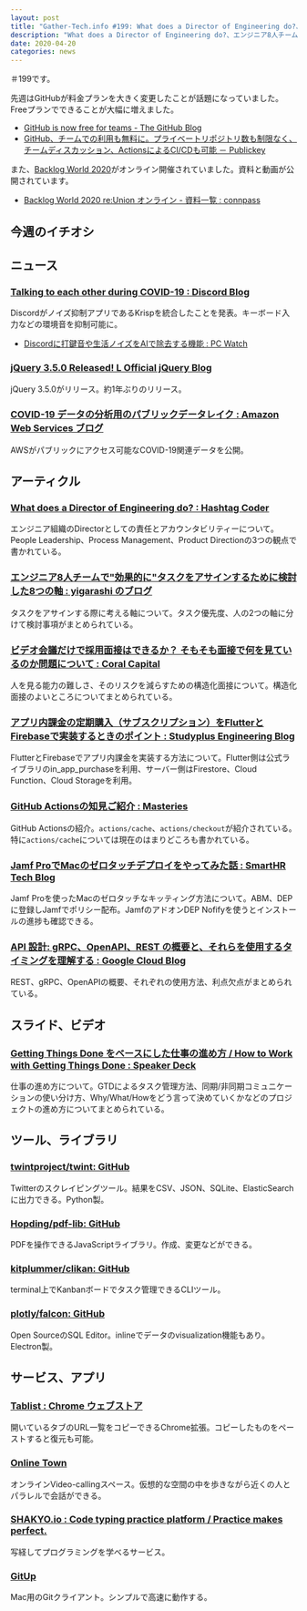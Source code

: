 ```yaml
---
layout: post
title: "Gather-Tech.info #199: What does a Director of Engineering do?、エンジニア8人チームで"効果的に"タスクをアサインするために検討した8つの軸 など"
description: "What does a Director of Engineering do?、エンジニア8人チームで"効果的に"タスクをアサインするために検討した8つの軸 など"
date: 2020-04-20
categories: news
---
```


＃199です。

先週はGitHubが料金プランを大きく変更したことが話題になっていました。Freeプランでできることが大幅に増えました。

- [GitHub is now free for teams - The GitHub Blog](https://github.blog/2020-04-14-github-is-now-free-for-teams/)
- [GitHub、チームでの利用も無料に。プライベートリポジトリ数も制限なく、チームディスカッション、ActionsによるCI/CDも可能 － Publickey](https://www.publickey1.jp/blog/20/githubactionscicd.html)

また、[Backlog World 2020](https://jbug.info/backlogworld2020/)がオンライン開催されていました。資料と動画が公開されています。

- [Backlog World 2020 re:Union オンライン - 資料一覧 : connpass](https://jbug.connpass.com/event/171485/presentation/)

## 今週のイチオシ

## ニュース

### [Talking to each other during COVID-19 : Discord Blog](https://blog.discord.com/talking-to-each-other-during-covid-19-6ca471fbe5ac)

Discordがノイズ抑制アプリであるKrispを統合したことを発表。キーボード入力などの環境音を抑制可能に。

- [Discordに打鍵音や生活ノイズをAIで除去する機能 : PC Watch](https://pc.watch.impress.co.jp/docs/news/1246694.html)

### [jQuery 3.5.0 Released! L Official jQuery Blog](https://blog.jquery.com/2020/04/10/jquery-3-5-0-released/)

jQuery 3.5.0がリリース。約1年ぶりのリリース。

### [COVID-19 データの分析用のパブリックデータレイク : Amazon Web Services ブログ](https://aws.amazon.com/jp/blogs/news/a-public-data-lake-for-analysis-of-covid-19-data/)

AWSがパブリックにアクセス可能なCOVID-19関連データを公開。

## アーティクル

### [What does a Director of Engineering do? : Hashtag Coder](https://www.hashtagcoder.dev/blog/director-of-engineering)

エンジニア組織のDirectorとしての責任とアカウンタビリティーについて。People Leadership、Process Management、Product Directionの3つの観点で書かれている。

### [エンジニア8人チームで"効果的に"タスクをアサインするために検討した8つの軸 : yigarashi のブログ](https://yigarashi.hatenablog.com/entry/eight-points-to-assgin-tasks)

タスクをアサインする際に考える軸について。タスク優先度、人の2つの軸に分けて検討事項がまとめられている。

### [ビデオ会議だけで採用面接はできるか？ そもそも面接で何を見ているのか問題について : Coral Capital](https://coralcap.co/2020/04/structured-interview/)

人を見る能力の難しさ、そのリスクを減らすための構造化面接について。構造化面接のよいところについてまとめられている。

### [アプリ内課金の定期購入（サブスクリプション）をFlutterとFirebaseで実装するときのポイント : Studyplus Engineering Blog](https://tech.studyplus.co.jp/entry/2020/04/13/102204)

FlutterとFirebaseでアプリ内課金を実装する方法について。Flutter側は公式ライブラリのin_app_purchaseを利用、サーバー側はFirestore、Cloud Function、Cloud Storageを利用。

### [GitHub Actionsの知見ご紹介 : Masteries](https://papix.hatenablog.com/entry/2020/04/14/110000)

GitHub Actionsの紹介。`actions/cache`、`actions/checkout`が紹介されている。特に`actions/cache`については現在のはまりどころも書かれている。

### [Jamf ProでMacのゼロタッチデプロイをやってみた話 : SmartHR Tech Blog](https://tech.smarthr.jp/entry/2020/04/15/112625)

Jamf Proを使ったMacのゼロタッチなキッティング方法について。ABM、DEPに登録しJamfでポリシー配布。JamfのアドオンDEP Nofifyを使うとインストールの進捗も確認できる。

### [API 設計: gRPC、OpenAPI、REST の概要と、それらを使用するタイミングを理解する : Google Cloud Blog](https://cloud.google.com/blog/ja/products/api-management/understanding-grpc-openapi-and-rest-and-when-to-use-them)

REST、gRPC、OpenAPIの概要、それぞれの使用方法、利点欠点がまとめられている。

## スライド、ビデオ

### [Getting Things Done をベースにした仕事の進め方 / How to Work with Getting Things Done : Speaker Deck](https://speakerdeck.com/south37/how-to-work-with-getting-things-done)

仕事の進め方について。GTDによるタスク管理方法、同期/非同期コミュニケーションの使い分け方、Why/What/Howをどう言って決めていくかなどのプロジェクトの進め方についてまとめられている。

## ツール、ライブラリ

### [twintproject/twint: GitHub](https://github.com/twintproject/twint)

Twitterのスクレイピングツール。結果をCSV、JSON、SQLite、ElasticSearchに出力できる。Python製。

### [Hopding/pdf-lib: GitHub](https://github.com/Hopding/pdf-lib)

PDFを操作できるJavaScriptライブラリ。作成、変更などができる。

### [kitplummer/clikan: GitHub](https://github.com/kitplummer/clikan)

terminal上でKanbanボードでタスク管理できるCLIツール。

### [plotly/falcon: GitHub](https://github.com/plotly/falcon)

Open SourceのSQL Editor。inlineでデータのvisualization機能もあり。Electron製。

## サービス、アプリ

### [Tablist : Chrome ウェブストア](https://chrome.google.com/webstore/detail/tablist/eagbohciligljbgpbdbflaloangiodhe)

開いているタブのURL一覧をコピーできるChrome拡張。コピーしたものをペーストすると復元も可能。

### [Online Town](https://hn.town.siempre.io/)

オンラインVideo-callingスペース。仮想的な空間の中を歩きながら近くの人とパラレルで会話ができる。

### [SHAKYO.io : Code typing practice platform / Practice makes perfect.](https://shakyo.io/)

写経してプログラミングを学べるサービス。

### [GitUp](https://gitup.co/)

Mac用のGitクライアント。シンプルで高速に動作する。

